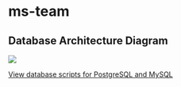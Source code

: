 <h1>ms-team</h1>

<h2>Database Architecture Diagram</h2>

![](https://drive.google.com/uc?export=view&id=1gn8KyiyW6ApG2s7FDZxhHc4v_l1Rtwy8)

<a href="https://drive.google.com/drive/folders/1cpdxlaZnDkkQC2Nr4nst_1EPqZsR2kZK?usp=sharing">View database scripts for PostgreSQL and MySQL</a>